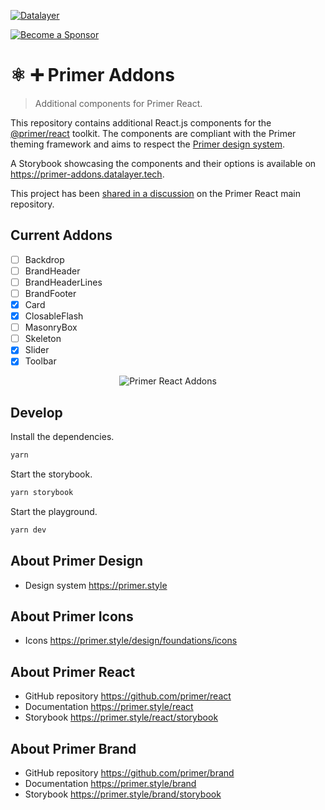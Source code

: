 [![Datalayer](https://assets.datalayer.tech/datalayer-25.svg)](https://datalayer.io)

[![Become a Sponsor](https://img.shields.io/static/v1?label=Become%20a%20Sponsor&message=%E2%9D%A4&logo=GitHub&style=flat&color=1ABC9C)](https://github.com/sponsors/datalayer)

# ⚛️ ➕ Primer Addons

> Additional components for Primer React.

This repository contains additional React.js components for the [@primer/react](https://github.com/primer/react) toolkit. The components are compliant with the Primer theming framework and aims to respect the [Primer design system](https://primer.style).

A Storybook showcasing the components and their options is available on https://primer-addons.datalayer.tech.

This project has been [shared in a discussion](https://github.com/primer/react/discussions/3297) on the Primer React main repository.

## Current Addons

- [ ] Backdrop
- [ ] BrandHeader
- [ ] BrandHeaderLines
- [ ] BrandFooter
- [x] Card
- [x] ClosableFlash
- [ ] MasonryBox
- [ ] Skeleton
- [x] Slider
- [x] Toolbar

<div align="center" style="text-align: center">
  <img alt="Primer React Addons" src="https://assets.datalayer.tech/primer-addons-example.png" />
</div>

## Develop

Install the dependencies.

```bash
yarn
```

Start the storybook.

```bash
yarn storybook
```

Start the playground.

```bash
yarn dev
```

## About Primer Design

- Design system https://primer.style

## About Primer Icons

- Icons https://primer.style/design/foundations/icons

## About Primer React

- GitHub repository https://github.com/primer/react
- Documentation https://primer.style/react
- Storybook https://primer.style/react/storybook

## About Primer Brand

- GitHub repository https://github.com/primer/brand
- Documentation https://primer.style/brand
- Storybook https://primer.style/brand/storybook
